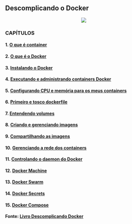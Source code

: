 ## Descomplicando o Docker

<p align="center"><img src="https://user-images.githubusercontent.com/30474126/137643265-d60b30a5-2551-4900-8298-a703dc52ef85.png" /></p>

### CAPÍTULOS     

#### 1. [O que é container](https://livro.descomplicandodocker.com.br/chapters/chapter_01.html)     
#### 2. [O que é o Docker](https://livro.descomplicandodocker.com.br/chapters/chapter_02.html)    
#### 3. [Instalando o Docker](https://livro.descomplicandodocker.com.br/chapters/chapter_03.html)    
#### 4. [Executando e administrando containers Docker](https://livro.descomplicandodocker.com.br/chapters/chapter_04.html)  
#### 5. [Configurando CPU e memória para os meus containers](https://livro.descomplicandodocker.com.br/chapters/chapter_05.html)
#### 6. [Primeiro e tosco dockerfile](https://livro.descomplicandodocker.com.br/chapters/chapter_06.html)
#### 7. [Entendendo volumes](https://livro.descomplicandodocker.com.br/chapters/chapter_07.html)   
#### 8. [Criando e gerenciando imagens](https://livro.descomplicandodocker.com.br/chapters/chapter_08.html)   
#### 9. [Compartilhando as imagens](https://livro.descomplicandodocker.com.br/chapters/chapter_09.html)
#### 10. [Gerenciando a rede dos containers](https://livro.descomplicandodocker.com.br/chapters/chapter_10.html)    
#### 11. [Controlando o daemon do Docker](https://livro.descomplicandodocker.com.br/chapters/chapter_11.html)  
#### 12. [Docker Machine](https://livro.descomplicandodocker.com.br/chapters/chapter_12.html)
#### 13. [Docker Swarm](https://livro.descomplicandodocker.com.br/chapters/chapter_13.html)     
#### 14. [Docker Secrets](https://livro.descomplicandodocker.com.br/chapters/chapter_14.html)     
#### 15. [Docker Compose](https://livro.descomplicandodocker.com.br/chapters/chapter_15.html)


#### Fonte: [Livro Descomplicando Docker](https://livro.descomplicandodocker.com.br)  